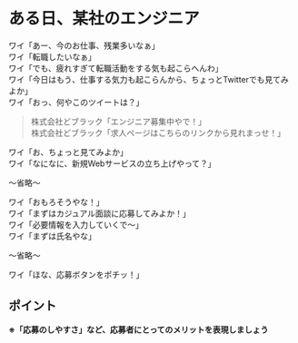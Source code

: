 # ある日、某社のエンジニア

ワイ「あー、今のお仕事、残業多いなぁ」  
ワイ「転職したいなぁ」  
ワイ「でも、疲れすぎて転職活動をする気も起こらへんわ」  
ワイ「今日はもう、仕事する気力も起こらんから、ちょっとTwitterでも見てみよか」  
ワイ「おっ、何やこのツイートは？」

> 株式会社どブラック「エンジニア募集中やで！」  
> 株式会社どブラック「求人ページはこちらのリンクから見れまっせ！」

ワイ「お、ちょっと見てみよか」  
ワイ「なになに、新規Webサービスの立ち上げやって？」  

〜省略〜

ワイ「おもろそうやな！」  
ワイ「まずはカジュアル面談に応募してみよか！」  
ワイ「必要情報を入力していくで〜」  
ワイ「まずは氏名やな」

〜省略〜

ワイ「ほな、応募ボタンをポチッ！」

## ポイント
**※「応募のしやすさ」など、応募者にとってのメリットを表現しましょう**

